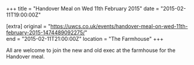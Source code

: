 +++
title = "Handover Meal on Wed 11th February 2015"
date = "2015-02-11T19:00:00Z"

[extra]
original = "https://uwcs.co.uk/events/handover-meal-on-wed-11th-february-2015-1474489092275/"    
end = "2015-02-11T21:00:00Z"
location = "The Farmhouse"
+++

All are welcome to join the new and old exec at the farmhouse for the Handover meal.


